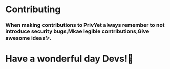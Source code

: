 # Contributing

### When making contributions to PrivYet always remember to not introduce security bugs,Mkae legible contributions,Give awesome ideas✨.

# Have a wonderful day Devs!🌠
